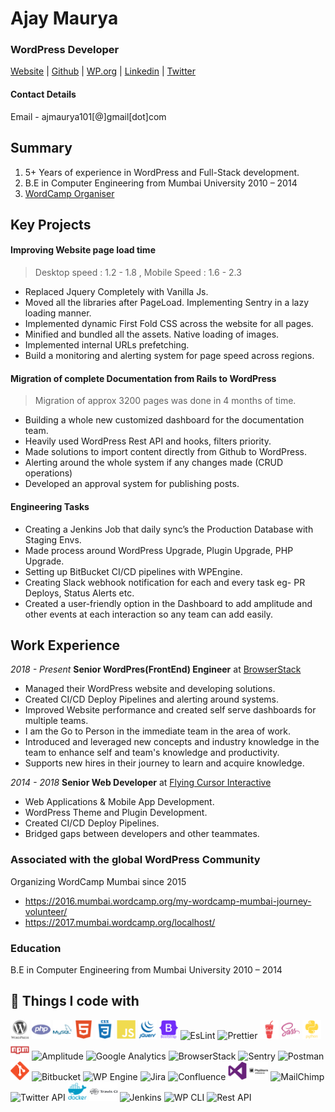 # Ajay Maurya
### WordPress Developer
[Website](http://www.ajmaurya.com/) | [Github](https://github.com/ajmaurya99) | [WP.org](https://profiles.wordpress.org/ajmaurya) | [Linkedin](https://linkedin.com/in/ajaymauryaa) | [Twitter](https://twitter.com/aalootechie)

#### Contact Details
Email - ajmaurya101[@]gmail[dot]com

## Summary
1. 5+ Years of experience in WordPress and Full-Stack development.
2. B.E in Computer Engineering from Mumbai University 2010 – 2014
3. [WordCamp Organiser](https://2017.mumbai.wordcamp.org/localhost/)

## Key Projects

#### Improving Website page load time
> Desktop speed : 1.2 - 1.8 , Mobile Speed : 1.6 - 2.3
  - Replaced  Jquery Completely with Vanilla Js.
  - Moved all the libraries after PageLoad.  Implementing Sentry in a lazy loading manner.
  - Implemented dynamic First Fold CSS across the website for all pages.
  - Minified and bundled all the assets. Native loading of images.
  - Implemented internal URLs prefetching.
  - Build a monitoring and alerting system for page speed across regions.
  
  #### Migration of complete  Documentation from Rails to WordPress
> Migration of approx 3200 pages was done in 4 months of time.
  - Building a whole new customized dashboard for the documentation team.
  - Heavily used WordPress Rest API and hooks, filters priority.
  - Made solutions to import content directly from Github to WordPress.
  - Alerting around the whole system if any changes made (CRUD operations)
  - Developed an approval system for publishing posts.
  
   #### Engineering Tasks
  - Creating a Jenkins Job that daily sync’s the Production Database with Staging Envs.
  - Made process around WordPress Upgrade, Plugin Upgrade, PHP Upgrade.
  - Setting up BitBucket CI/CD  pipelines with WPEngine.
  - Creating Slack webhook notification for each and every task eg- PR Deploys, Status Alerts etc.
  - Created a user-friendly option in the Dashboard to add amplitude and other events at each interaction so any team can add easily.
 

## Work Experience
*2018 - Present*  **Senior WordPres(FrontEnd) Engineer** at  [BrowserStack](https://www.browserstack.com/)
* Managed their WordPress website and developing solutions.
* Created CI/CD Deploy Pipelines and alerting around systems.
* Improved Website performance and created self serve dashboards for multiple teams.
* I am the Go to Person in the immediate team in the area of work.
* Introduced and leveraged new concepts and industry knowledge in the team to enhance self and team's knowledge and productivity.
* Supports new hires in their journey to learn and acquire knowledge.

*2014 - 2018*  **Senior Web Developer** at  [Flying Cursor Interactive](https://flyingcursor.com/)
* Web Applications & Mobile App Development.
* WordPress Theme and Plugin Development.
* Created CI/CD Deploy Pipelines.
* Bridged gaps between developers and other teammates.


### Associated with the global WordPress Community

 Organizing WordCamp Mumbai since 2015
 
 - https://2016.mumbai.wordcamp.org/my-wordcamp-mumbai-journey-volunteer/
 - https://2017.mumbai.wordcamp.org/localhost/
 
 ### Education
 
 B.E in Computer Engineering from Mumbai University 2010 – 2014
 
 <h2>🚀 Things I code with</h2>
 
<p align="left">
<img src="https://raw.githubusercontent.com/devicons/devicon/master/icons/wordpress/wordpress-plain-wordmark.svg" title="WordPress" alt="WordPress" width="30" height="30" />
<img src="https://raw.githubusercontent.com/devicons/devicon/master/icons/php/php-plain.svg" alt="PHP" title="PHP" width="30" height="30" />
<img src="https://raw.githubusercontent.com/devicons/devicon/master/icons/mysql/mysql-plain-wordmark.svg" alt="My SQL" title="My SQL" width="30" height="30" />
<img src="https://raw.githubusercontent.com/devicons/devicon/master/icons/html5/html5-plain.svg" alt="HTML5" title="HTML5" width="30" height="30" />
<img src="https://raw.githubusercontent.com/devicons/devicon/master/icons/css3/css3-plain-wordmark.svg" alt="CSS3" title="CSS3" width="30" height="30" />
<img src="https://raw.githubusercontent.com/devicons/devicon/master/icons/javascript/javascript-plain.svg" alt="JavaScript" title="JavaScript" width="30" height="30" />
<img src="https://raw.githubusercontent.com/devicons/devicon/master/icons/jquery/jquery-plain-wordmark.svg" alt="Jquery" title="Jquery" width="30" height="30" />
<img src="https://raw.githubusercontent.com/devicons/devicon/master/icons/bootstrap/bootstrap-plain-wordmark.svg" alt="Bootstrap" title="Bootstrap" width="30" height="30" />
<img src="https://img.shields.io/badge/-EsLint-764ABC?style=flat-square&logo=eslint&logoColor=white" alt="EsLint" title="EsLint"  height="25" />
<img src="https://img.shields.io/badge/-Prettier-F7B93E?style=flat-square&logo=prettier&logoColor=white" alt="Prettier" title="Prettier" height="25" />
<img src="https://raw.githubusercontent.com/devicons/devicon/master/icons/gulp/gulp-plain.svg" alt="Gulp" title="Gulp" width="30" height="30" />
<img src="https://raw.githubusercontent.com/devicons/devicon/master/icons/sass/sass-original.svg" alt="Sass" title="Sass" width="30" height="30" />
<img src="https://raw.githubusercontent.com/devicons/devicon/master/icons/python/python-plain-wordmark.svg" alt="Python" title="Python" width="30" height="30" />
<img src="https://raw.githubusercontent.com/devicons/devicon/master/icons/npm/npm-original-wordmark.svg" alt="NPM" title="NPM" width="30" height="30" />
<img src="https://img.shields.io/badge/-Amplitude-2088FF?style=flat-square&logo=google-analytics&logoColor=white" alt="Amplitude" title="Amplitude"  height="25" />
<img src="https://img.shields.io/badge/-Google Analytics-2088FF?style=flat-square&logo=google-analytics&logoColor=white" alt="Google Analytics" title="Google Analytics" height="25" />
<img src="https://www.browserstack.com/images/layout/browserstack-logo-600x315.png" alt="BrowserStack" title="BrowserStack" height="30" />
<img src="https://img.shields.io/badge/-Sentry-ea2845?style=flat-square&logo=sentry&logoColor=white" alt="Sentry" title="Sentry" height="25" />
<img src="https://img.shields.io/badge/-Postman-FB542B?style=flat-square&logo=postman&logoColor=white" alt="Postman" title="Postman" height="25" />
<img src="https://raw.githubusercontent.com/devicons/devicon/master/icons/git/git-plain.svg" alt="Git" title="Git" width="30" height="30" />
<img src="https://img.shields.io/badge/-Bit_Bucket-007ACC?style=flat-square&logo=bitbucket&logoColor=white" alt="Bitbucket" title="Bitbucket" height="25" />
<img src="https://img.shields.io/badge/-WP_Engine-430098?style=flat-square&logo=wp-engine&logoColor=white" alt="WP Engine" title="WP Engine" height="25" />
<img src="https://img.shields.io/badge/-Jira-2088FF?style=flat-square&logo=jira&logoColor=white" alt="Jira" title="Jira" height="25" />
<img src="https://img.shields.io/badge/-Confluence-2088FF?style=flat-square&logo=confluence&logoColor=white" alt="Confluence" title="Confluence" height="25" />
<img src="https://raw.githubusercontent.com/devicons/devicon/master/icons/visualstudio/visualstudio-plain.svg" alt="VS Code" title="VS Code" width="30" height="30" />
<img src="https://raw.githubusercontent.com/devicons/devicon/master/icons/phpstorm/phpstorm-plain-wordmark.svg" alt="PHP Storm" title="PHP Storm" width="30" height="30" />
<img src="https://img.shields.io/badge/-MailChimp-F9A03C?style=flat-square&logo=mailchimp&logoColor=white" alt="MailChimp" title="MailChimp"  height="25" />
<img src="https://img.shields.io/badge/-Twitter_API-2088FF?style=flat-square&logo=twitter&logoColor=white" alt="Twitter API" title="Twitter API"  height="25" />
<img src="https://raw.githubusercontent.com/devicons/devicon/master/icons/docker/docker-plain-wordmark.svg" alt="Docker" title="Docker" width="30" height="30" />
<img src="https://raw.githubusercontent.com/devicons/devicon/master/icons/travis/travis-plain-wordmark.svg" alt="Travis CI" title="Travis CI" width="45" height="30" />
<img src="https://img.shields.io/badge/-Jenkins-FB542B?style=flat-square&logo=jenkins&logoColor=white" alt="Jenkins" title="Jenkins"  height="25" />
<img src="https://wp-cli.org/assets/img/wp-cli-logo-inverted.png" alt="WP CLI" title="WP CLI"  height="25" />
<img src="https://www.univention.com/wp-content/uploads/2020/04/200416-rest-api.jpg" alt="Rest API" title="Rest API"  height="25" />
</p>

